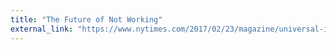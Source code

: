 ```yaml
---
title: "The Future of Not Working"
external_link: "https://www.nytimes.com/2017/02/23/magazine/universal-income-global-inequality.html"
---
```



